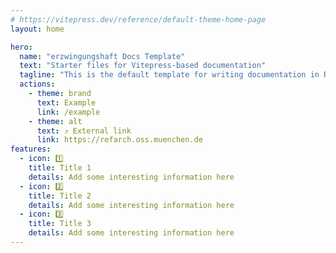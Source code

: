 ```yaml
---
# https://vitepress.dev/reference/default-theme-home-page
layout: home

hero:
  name: "erzwingungshaft Docs Template"
  text: "Starter files for Vitepress-based documentation"
  tagline: "This is the default template for writing documentation in RefArch applications"
  actions:
    - theme: brand
      text: Example
      link: /example
    - theme: alt
      text: ⤴ External link
      link: https://refarch.oss.muenchen.de
features:
  - icon: 1️⃣
    title: Title 1
    details: Add some interesting information here
  - icon: 2️⃣
    title: Title 2
    details: Add some interesting information here
  - icon: 3️⃣
    title: Title 3
    details: Add some interesting information here
---
```

